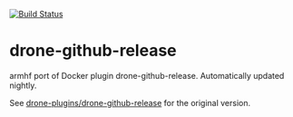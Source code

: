 [![Build Status](https://armdrone.strahlungsfrei.de/api/badges/armhf-drone-plugins/drone-github-release/status.svg)](https://armdrone.strahlungsfrei.de/armhf-drone-plugins/drone-github-release)

# drone-github-release
armhf port of Docker plugin drone-github-release. Automatically updated nightly.

See [drone-plugins/drone-github-release](https://github.com/drone-plugins/drone-github-release) for the original version.
